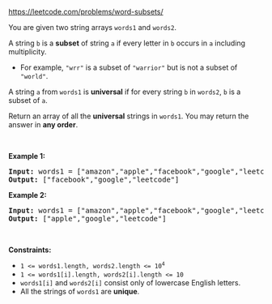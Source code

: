 https://leetcode.com/problems/word-subsets/

<div class="content__u3I1 question-content__JfgR"><div><p>You are given two string arrays <code>words1</code> and <code>words2</code>.</p>

<p>A string <code>b</code> is a <strong>subset</strong> of string <code>a</code> if every letter in <code>b</code> occurs in <code>a</code> including multiplicity.</p>

<ul>
	<li>For example, <code>"wrr"</code> is a subset of <code>"warrior"</code> but is not a subset of <code>"world"</code>.</li>
</ul>

<p>A string <code>a</code> from <code>words1</code> is <strong>universal</strong> if for every string <code>b</code> in <code>words2</code>, <code>b</code> is a subset of <code>a</code>.</p>

<p>Return an array of all the <strong>universal</strong> strings in <code>words1</code>. You may return the answer in <strong>any order</strong>.</p>

<p>&nbsp;</p>
<p><strong>Example 1:</strong></p>

<pre><strong>Input:</strong> words1 = ["amazon","apple","facebook","google","leetcode"], words2 = ["e","o"]
<strong>Output:</strong> ["facebook","google","leetcode"]
</pre>

<p><strong>Example 2:</strong></p>

<pre><strong>Input:</strong> words1 = ["amazon","apple","facebook","google","leetcode"], words2 = ["l","e"]
<strong>Output:</strong> ["apple","google","leetcode"]
</pre>

<p>&nbsp;</p>
<p><strong>Constraints:</strong></p>

<ul>
	<li><code>1 &lt;= words1.length, words2.length &lt;= 10<sup>4</sup></code></li>
	<li><code>1 &lt;= words1[i].length, words2[i].length &lt;= 10</code></li>
	<li><code>words1[i]</code> and <code>words2[i]</code> consist only of lowercase English letters.</li>
	<li>All the strings of <code>words1</code> are <strong>unique</strong>.</li>
</ul>
</div></div>
